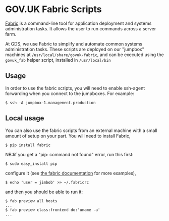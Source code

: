 # GOV.UK Fabric Scripts

[Fabric](http://fabfile.org) is a command-line tool for application deployment
and systems administration tasks. It allows the user to run commands across a
server farm.

At GDS, we use Fabric to simplify and automate common systems administration
tasks. These scripts are deployed on our "jumpbox" machines at
`/usr/local/share/govuk-fabric`, and can be executed using the `govuk_fab`
helper script, installed in `/usr/local/bin`

## Usage

In order to use the fabric scripts, you will need to enable ssh-agent
forwarding when you connect to the jumpboxes. For example:

    $ ssh -A jumpbox-1.management.production

## Local usage

You can also use the fabric scripts from an external machine with a small amount
of setup on your part. You will need to install Fabric,

    $ pip install fabric

NB:Iif you get a "pip: command not found" error, run this first:

    $ sudo easy_install pip

configure it (see [the fabric documentation][fabdoc] for more examples),

    $ echo 'user = jimbob' >> ~/.fabricrc

and then you should be able to run it:

    $ fab preview all hosts
    ...
    $ fab preview class:frontend do:'uname -a'
    ...

[fabdoc]: http://docs.fabfile.org/en/latest/usage/fab.html

